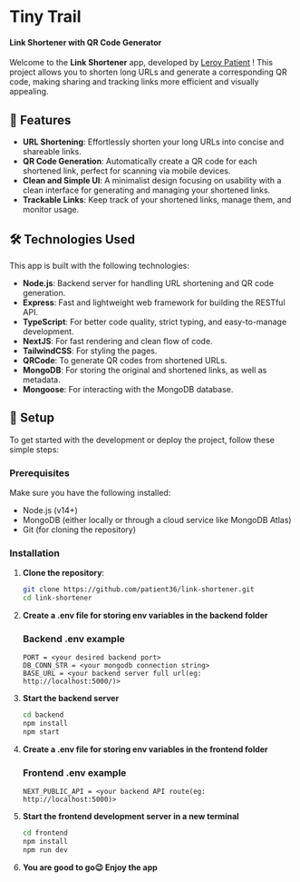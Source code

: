 # Tiny Trail

#### Link Shortener with QR Code Generator

Welcome to the **Link Shortener** app, developed by [Leroy Patient](https://github.com/patient36) ! This project allows you to shorten long URLs and generate a corresponding QR code, making sharing and tracking links more efficient and visually appealing.

## 🚀 Features

- **URL Shortening**: Effortlessly shorten your long URLs into concise and shareable links.
- **QR Code Generation**: Automatically create a QR code for each shortened link, perfect for scanning via mobile devices.
- **Clean and Simple UI**: A minimalist design focusing on usability with a clean interface for generating and managing your shortened links.
- **Trackable Links**: Keep track of your shortened links, manage them, and monitor usage.

## 🛠️ Technologies Used

This app is built with the following technologies:

- **Node.js**: Backend server for handling URL shortening and QR code generation.
- **Express**: Fast and lightweight web framework for building the RESTful API.
- **TypeScript**: For better code quality, strict typing, and easy-to-manage development.
- **NextJS**: For fast rendering and clean flow of code.
- **TailwindCSS**: For styling the pages.
- **QRCode**: To generate QR codes from shortened URLs.
- **MongoDB**: For storing the original and shortened links, as well as metadata.
- **Mongoose**: For interacting with the MongoDB database.

## 🔧 Setup

To get started with the development or deploy the project, follow these simple steps:

### Prerequisites

Make sure you have the following installed:

- Node.js (v14+)
- MongoDB (either locally or through a cloud service like MongoDB Atlas)
- Git (for cloning the repository)

### Installation

1. **Clone the repository**:

   ```bash
   git clone https://github.com/patient36/link-shortener.git
   cd link-shortener
   ```

2. **Create a .env file for storing env variables in the backend folder**

   ### Backend .env example

   ```
   PORT = <your desired backend port>
   DB_CONN_STR = <your mongodb connection string>
   BASE_URL = <your backend server full url(eg: http://localhost:5000/)>

   ```

3. **Start the backend server**

   ```bash
   cd backend
   npm install
   npm start
   ```

4. **Create a .env file for storing env variables in the frontend folder**

   ### Frontend .env example

   ```
   NEXT_PUBLIC_API = <your backend API route(eg: http://localhost:5000)>

   ```

5. **Start the frontend development server in a new terminal**
   ```bash
   cd frontend
   npm install
   npm run dev
   ```
6. **You are good to go😉 Enjoy the app**
